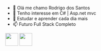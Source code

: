 - 👋 Olá me chamo Rodrigo dos Santos
- 👀 Tenho interesse em C# | Asp.net mvc
- 💞️ Estudar e aprender cada dia mais
- 📫 Futuro Full Stack Completo
<img src="https://cdn.jsdelivr.net/gh/devicons/devicon/icons/csharp/csharp-original.svg" width="40" height="40"/>
<img src="https://cdn.jsdelivr.net/gh/devicons/devicon/icons/git/git-original.svg" width="40" height="40"/>
      
          

<!---
Rodrigovelotrol/Rodrigovelotrol is a ✨ special ✨ repository because its `README.md` (this file) appears on your GitHub profile.
You can click the Preview link to take a look at your changes.
--->
